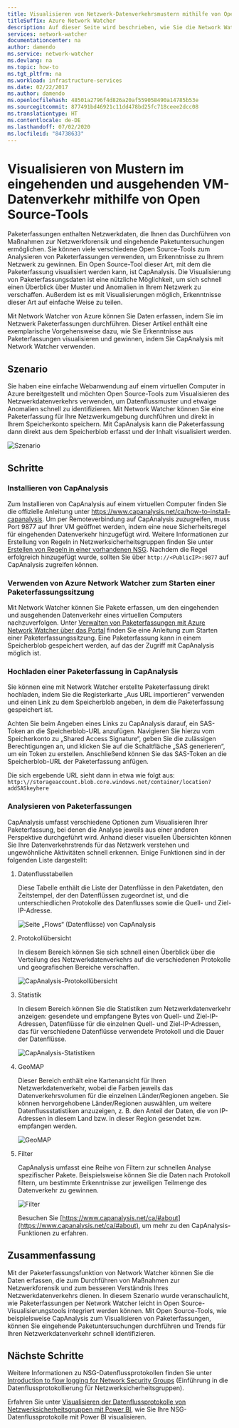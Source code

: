```yaml
---
title: Visualisieren von Netzwerk-Datenverkehrsmustern mithilfe von Open Source-Tools
titleSuffix: Azure Network Watcher
description: Auf dieser Seite wird beschrieben, wie Sie die Network Watcher-Paketerfassung mit CapAnalysis zum Visualisieren von Mustern im eingehenden und ausgehenden VM-Datenverkehr verwenden.
services: network-watcher
documentationcenter: na
author: damendo
ms.service: network-watcher
ms.devlang: na
ms.topic: how-to
ms.tgt_pltfrm: na
ms.workload: infrastructure-services
ms.date: 02/22/2017
ms.author: damendo
ms.openlocfilehash: 48501a2796f4d826a20af559058490a14785b53e
ms.sourcegitcommit: 877491bd46921c11dd478bd25fc718ceee2dcc08
ms.translationtype: HT
ms.contentlocale: de-DE
ms.lasthandoff: 07/02/2020
ms.locfileid: "84738633"
---
```

# <a name="visualize-network-traffic-patterns-to-and-from-your-vms-using-open-source-tools"></a>Visualisieren von Mustern im eingehenden und ausgehenden VM-Datenverkehr mithilfe von Open Source-Tools

Paketerfassungen enthalten Netzwerkdaten, die Ihnen das Durchführen von Maßnahmen zur Netzwerkforensik und eingehende Paketuntersuchungen ermöglichen. Sie können viele verschiedene Open Source-Tools zum Analysieren von Paketerfassungen verwenden, um Erkenntnisse zu Ihrem Netzwerk zu gewinnen. Ein Open Source-Tool dieser Art, mit dem die Paketerfassung visualisiert werden kann, ist CapAnalysis. Die Visualisierung von Paketerfassungsdaten ist eine nützliche Möglichkeit, um sich schnell einen Überblick über Muster und Anomalien in Ihrem Netzwerk zu verschaffen. Außerdem ist es mit Visualisierungen möglich, Erkenntnisse dieser Art auf einfache Weise zu teilen.

Mit Network Watcher von Azure können Sie Daten erfassen, indem Sie im Netzwerk Paketerfassungen durchführen. Dieser Artikel enthält eine exemplarische Vorgehensweise dazu, wie Sie Erkenntnisse aus Paketerfassungen visualisieren und gewinnen, indem Sie CapAnalysis mit Network Watcher verwenden.

## <a name="scenario"></a>Szenario

Sie haben eine einfache Webanwendung auf einem virtuellen Computer in Azure bereitgestellt und möchten Open Source-Tools zum Visualisieren des Netzwerkdatenverkehrs verwenden, um Datenflussmuster und etwaige Anomalien schnell zu identifizieren. Mit Network Watcher können Sie eine Paketerfassung für Ihre Netzwerkumgebung durchführen und direkt in Ihrem Speicherkonto speichern. Mit CapAnalysis kann die Paketerfassung dann direkt aus dem Speicherblob erfasst und der Inhalt visualisiert werden.

![Szenario][1]

## <a name="steps"></a>Schritte

### <a name="install-capanalysis"></a>Installieren von CapAnalysis

Zum Installieren von CapAnalysis auf einem virtuellen Computer finden Sie die offizielle Anleitung unter https://www.capanalysis.net/ca/how-to-install-capanalysis.
Um per Remoteverbindung auf CapAnalysis zuzugreifen, muss Port 9877 auf Ihrer VM geöffnet werden, indem eine neue Sicherheitsregel für eingehenden Datenverkehr hinzugefügt wird. Weitere Informationen zur Erstellung von Regeln in Netzwerksicherheitsgruppen finden Sie unter [Erstellen von Regeln in einer vorhandenen NSG](../virtual-network/manage-network-security-group.md#create-a-security-rule). Nachdem die Regel erfolgreich hinzugefügt wurde, sollten Sie über `http://<PublicIP>:9877` auf CapAnalysis zugreifen können.

### <a name="use-azure-network-watcher-to-start-a-packet-capture-session"></a>Verwenden von Azure Network Watcher zum Starten einer Paketerfassungssitzung

Mit Network Watcher können Sie Pakete erfassen, um den eingehenden und ausgehenden Datenverkehr eines virtuellen Computers nachzuverfolgen. Unter [Verwalten von Paketerfassungen mit Azure Network Watcher über das Portal](network-watcher-packet-capture-manage-portal.md) finden Sie eine Anleitung zum Starten einer Paketerfassungssitzung. Eine Paketerfassung kann in einem Speicherblob gespeichert werden, auf das der Zugriff mit CapAnalysis möglich ist.

### <a name="upload-a-packet-capture-to-capanalysis"></a>Hochladen einer Paketerfassung in CapAnalysis
Sie können eine mit Network Watcher erstellte Paketerfassung direkt hochladen, indem Sie die Registerkarte „Aus URL importieren” verwenden und einen Link zu dem Speicherblob angeben, in dem die Paketerfassung gespeichert ist.

Achten Sie beim Angeben eines Links zu CapAnalysis darauf, ein SAS-Token an die Speicherblob-URL anzufügen.  Navigieren Sie hierzu vom Speicherkonto zu „Shared Access Signature“, geben Sie die zulässigen Berechtigungen an, und klicken Sie auf die Schaltfläche „SAS generieren“, um ein Token zu erstellen. Anschließend können Sie das SAS-Token an die Speicherblob-URL der Paketerfassung anfügen.

Die sich ergebende URL sieht dann in etwa wie folgt aus: `http:\//storageaccount.blob.core.windows.net/container/location?addSASkeyhere`


### <a name="analyzing-packet-captures"></a>Analysieren von Paketerfassungen

CapAnalysis umfasst verschiedene Optionen zum Visualisieren Ihrer Paketerfassung, bei denen die Analyse jeweils aus einer anderen Perspektive durchgeführt wird. Anhand dieser visuellen Übersichten können Sie Ihre Datenverkehrstrends für das Netzwerk verstehen und ungewöhnliche Aktivitäten schnell erkennen. Einige Funktionen sind in der folgenden Liste dargestellt:

1. Datenflusstabellen

    Diese Tabelle enthält die Liste der Datenflüsse in den Paketdaten, den Zeitstempel, der den Datenflüssen zugeordnet ist, und die unterschiedlichen Protokolle des Datenflusses sowie die Quell- und Ziel-IP-Adresse.

    ![Seite „Flows“ (Datenflüsse) von CapAnalysis][5]

1. Protokollübersicht

    In diesem Bereich können Sie sich schnell einen Überblick über die Verteilung des Netzwerkdatenverkehrs auf die verschiedenen Protokolle und geografischen Bereiche verschaffen.

    ![CapAnalysis-Protokollübersicht][6]

1. Statistik

    In diesem Bereich können Sie die Statistiken zum Netzwerkdatenverkehr anzeigen: gesendete und empfangene Bytes von Quell- und Ziel-IP-Adressen, Datenflüsse für die einzelnen Quell- und Ziel-IP-Adressen, das für verschiedene Datenflüsse verwendete Protokoll und die Dauer der Datenflüsse.

    ![CapAnalysis-Statistiken][7]

1. GeoMAP

    Dieser Bereich enthält eine Kartenansicht für Ihren Netzwerkdatenverkehr, wobei die Farben jeweils das Datenverkehrsvolumen für die einzelnen Länder/Regionen angeben. Sie können hervorgehobene Länder/Regionen auswählen, um weitere Datenflussstatistiken anzuzeigen, z. B. den Anteil der Daten, die von IP-Adressen in diesem Land bzw. in dieser Region gesendet bzw. empfangen werden.

    ![GeoMAP][8]

1. Filter

    CapAnalysis umfasst eine Reihe von Filtern zur schnellen Analyse spezifischer Pakete. Beispielsweise können Sie die Daten nach Protokoll filtern, um bestimmte Erkenntnisse zur jeweiligen Teilmenge des Datenverkehr zu gewinnen.

    ![Filter][11]

    Besuchen Sie [https://www.capanalysis.net/ca/#about](https://www.capanalysis.net/ca/#about), um mehr zu den CapAnalysis-Funktionen zu erfahren.

## <a name="conclusion"></a>Zusammenfassung

Mit der Paketerfassungsfunktion von Network Watcher können Sie die Daten erfassen, die zum Durchführen von Maßnahmen zur Netzwerkforensik und zum besseren Verständnis Ihres Netzwerkdatenverkehrs dienen. In diesem Szenario wurde veranschaulicht, wie Paketerfassungen per Network Watcher leicht in Open Source-Visualisierungstools integriert werden können. Mit Open Source-Tools, wie beispielsweise CapAnalysis zum Visualisieren von Paketerfassungen, können Sie eingehende Paketuntersuchungen durchführen und Trends für Ihren Netzwerkdatenverkehr schnell identifizieren.

## <a name="next-steps"></a>Nächste Schritte

Weitere Informationen zu NSG-Datenflussprotokollen finden Sie unter [Introduction to flow logging for Network Security Groups](network-watcher-nsg-flow-logging-overview.md) (Einführung in die Datenflussprotokollierung für Netzwerksicherheitsgruppen).

Erfahren Sie unter [Visualisieren der Datenflussprotokolle von Netzwerksicherheitsgruppen mit Power BI](network-watcher-visualize-nsg-flow-logs-power-bi.md), wie Sie Ihre NSG-Datenflussprotokolle mit Power BI visualisieren.
<!--Image references-->

[1]: ./media/network-watcher-using-open-source-tools/figure1.png
[2]: ./media/network-watcher-using-open-source-tools/figure2.png
[3]: ./media/network-watcher-using-open-source-tools/figure3.png
[4]: ./media/network-watcher-using-open-source-tools/figure4.png
[5]: ./media/network-watcher-using-open-source-tools/figure5.png
[6]: ./media/network-watcher-using-open-source-tools/figure6.png
[7]: ./media/network-watcher-using-open-source-tools/figure7.png
[8]: ./media/network-watcher-using-open-source-tools/figure8.png
[9]: ./media/network-watcher-using-open-source-tools/figure9.png
[10]: ./media/network-watcher-using-open-source-tools/figure10.png
[11]: ./media/network-watcher-using-open-source-tools/figure11.png
